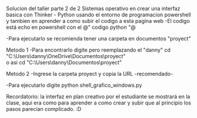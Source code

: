 Solucion del taller parte 2 de 2 Sistemas operativo en crear una interfaz basica con Thinker - Python usando el entorno de programacion powershell y tambien en aprender a como subir el codigo
a esta pagina web
-El codigo está echo en powershell con el @" codigo python "@

-Para ejecutarlo se recomienda tener una carpeta en documentos "proyect"

Metodo 1
-Para encontrarlo digite pero reemplazando el "danny"     cd "C:\Users\danny\OneDrive\Documentos\proyect"   
o asi         cd "C:\Users\danny\Documentos\proyect"

Metodo 2
-Ingrese la carpeta proyect y copia la URL -recomendado-

-Para ejecutarlo digite       python shell_grafico_windows.py

Recordatorio: la interfaz en plan creativo por el estudiante se mostrará en la clase, aqui era como para aprender a como crear y subir que al principio los pasos parecian complicado.
:D
